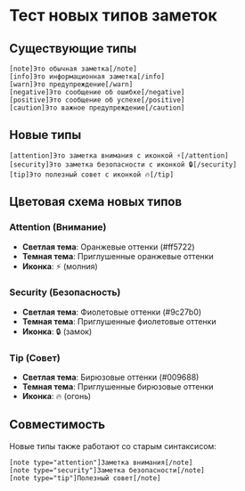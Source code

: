 # Тест новых типов заметок

## Существующие типы
```
[note]Это обычная заметка[/note]
[info]Это информационная заметка[/info]
[warn]Это предупреждение[/warn]
[negative]Это сообщение об ошибке[/negative]
[positive]Это сообщение об успехе[/positive]
[caution]Это важное предупреждение[/caution]
```

## Новые типы
```
[attention]Это заметка внимания с иконкой ⚡[/attention]
[security]Это заметка безопасности с иконкой 🔒[/security]
[tip]Это полезный совет с иконкой 🔥[/tip]
```

## Цветовая схема новых типов

### Attention (Внимание)
- **Светлая тема**: Оранжевые оттенки (#ff5722)
- **Темная тема**: Приглушенные оранжевые оттенки
- **Иконка**: ⚡ (молния)

### Security (Безопасность)
- **Светлая тема**: Фиолетовые оттенки (#9c27b0)
- **Темная тема**: Приглушенные фиолетовые оттенки
- **Иконка**: 🔒 (замок)

### Tip (Совет)
- **Светлая тема**: Бирюзовые оттенки (#009688)
- **Темная тема**: Приглушенные бирюзовые оттенки
- **Иконка**: 🔥 (огонь)

## Совместимость

Новые типы также работают со старым синтаксисом:
```
[note type="attention"]Заметка внимания[/note]
[note type="security"]Заметка безопасности[/note]
[note type="tip"]Полезный совет[/note]
```
